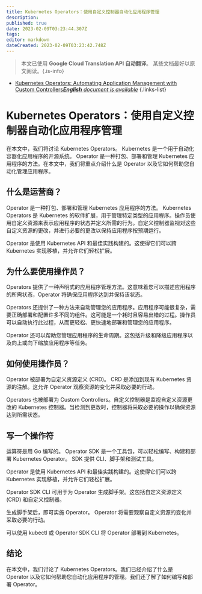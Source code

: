 ```yaml
---
title: Kubernetes Operators：使用自定义控制器自动化应用程序管理
description: 
published: true
date: 2023-02-09T03:23:44.307Z
tags: 
editor: markdown
dateCreated: 2023-02-09T03:23:42.748Z
---
```


> 本文已使用 **Google Cloud Translation API 自动翻译**。
某些文档最好以原文阅读。{.is-info}



- [Kubernetes Operators: Automating Application Management with Custom Controllers***English** document is available*](/en/Knowledge-base/Kubernetes/kubernetes-operators-automating-application-management-with-custom-controllers)
{.links-list}


# Kubernetes Operators：使用自定义控制器自动化应用程序管理

在本文中，我们将讨论 Kubernetes Operators。 Kubernetes 是一个用于自动化容器化应用程序的开源系统。 Operator 是一种打包、部署和管理 Kubernetes 应用程序的方法。在本文中，我们将重点介绍什么是 Operator 以及它如何帮助您自动化管理应用程序。

## 什么是运营商？

Operator 是一种打包、部署和管理 Kubernetes 应用程序的方法。 Kubernetes Operators 是 Kubernetes 的软件扩展，用于管理特定类型的应用程序。操作员使用自定义资源来表示应用程序的状态并定义所需的行为。自定义控制器监视对这些自定义资源的更改，并进行必要的更改以保持应用程序按预期运行。

Operator 是使用 Kubernetes API 和最佳实践构建的。这使得它们可以跨 Kubernetes 实现移植，并允许它们轻松扩展。

## 为什么要使用操作员？

Operators 提供了一种声明式的应用程序管理方法。这意味着您可以描述应用程序的所需状态，Operator 将确保应用程序达到并保持该状态。

Operators 还提供了一种方法来自动管理您的应用程序。应用程序可能很复杂，需要正确部署和配置许多不同的组件。这可能是一个耗时且容易出错的过程。操作员可以自动执行此过程，从而更轻松、更快速地部署和管理您的应用程序。

Operator 还可以帮助您管理应用程序的生命周期。这包括升级和降级应用程序以及向上或向下缩放应用程序等任务。

## 如何使用操作员？

Operator 被部署为自定义资源定义 (CRD)。 CRD 是添加到现有 Kubernetes 资源的注解。这允许 Operator 观察资源的变化并采取必要的行动。

Operators 也被部署为 Custom Controllers。自定义控制器是监视自定义资源更改的 Kubernetes 控制器。当检测到更改时，控制器将采取必要的操作以确保资源达到所需状态。

## 写一个操作符

运算符是用 Go 编写的。 Operator SDK 是一个工具包，可以轻松编写、构建和部署 Kubernetes Operator。 SDK 提供 CLI、脚手架和测试工具。

Operator 是使用 Kubernetes API 和最佳实践构建的。这使得它们可以跨 Kubernetes 实现移植，并允许它们轻松扩展。

Operator SDK CLI 可用于为 Operator 生成脚手架。这包括自定义资源定义 (CRD) 和自定义控制器。

生成脚手架后，即可实施 Operator。 Operator 将需要观察自定义资源的变化并采取必要的行动。

可以使用 kubectl 或 Operator SDK CLI 将 Operator 部署到 Kubernetes。

## 结论

在本文中，我们讨论了 Kubernetes Operators。我们已经介绍了什么是 Operator 以及它如何帮助您自动化应用程序的管理。我们还了解了如何编写和部署 Operator。
